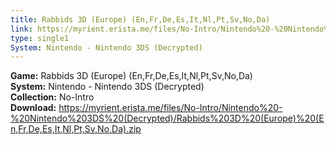 ```yaml
---
title: Rabbids 3D (Europe) (En,Fr,De,Es,It,Nl,Pt,Sv,No,Da)
link: https://myrient.erista.me/files/No-Intro/Nintendo%20-%20Nintendo%203DS%20(Decrypted)/Rabbids%203D%20(Europe)%20(En,Fr,De,Es,It,Nl,Pt,Sv,No,Da).zip
type: single1
System: Nintendo - Nintendo 3DS (Decrypted)
---
```

<b>Game:</b> Rabbids 3D (Europe) (En,Fr,De,Es,It,Nl,Pt,Sv,No,Da)<br>
<b>System:</b> Nintendo - Nintendo 3DS (Decrypted)<br>
<b>Collection:</b> No-Intro<br>
<b>Download:</b> https://myrient.erista.me/files/No-Intro/Nintendo%20-%20Nintendo%203DS%20(Decrypted)/Rabbids%203D%20(Europe)%20(En,Fr,De,Es,It,Nl,Pt,Sv,No,Da).zip